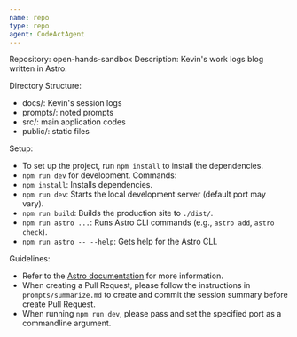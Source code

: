 ```yaml
---
name: repo
type: repo
agent: CodeActAgent
---
```


Repository: open-hands-sandbox
Description: Kevin's work logs blog written in Astro.

Directory Structure:
- docs/: Kevin's session logs
- prompts/: noted prompts
- src/: main application codes
- public/: static files

Setup:
- To set up the project, run `npm install` to install the dependencies.
- `npm run dev` for development.
Commands:
- `npm install`: Installs dependencies.
- `npm run dev`: Starts the local development server (default port may vary).
- `npm run build`: Builds the production site to `./dist/`.
- `npm run astro ...`: Runs Astro CLI commands (e.g., `astro add`, `astro check`).
- `npm run astro -- --help`: Gets help for the Astro CLI.

Guidelines:
- Refer to the [Astro documentation](https://docs.astro.build) for more information.
- When creating a Pull Request, please follow the instructions in `prompts/summarize.md` to create and commit the session summary before create Pull Request.
- When running `npm run dev`, please pass and set the specified port as a commandline argument.
